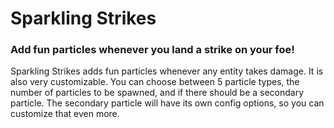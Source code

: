 # Sparkling Strikes
### Add fun particles whenever you land a strike on your foe!

 Sparkling Strikes adds fun particles whenever any entity takes damage. It is also very customizable. You can choose between 5 particle types, the number of particles to be spawned, and if there should be a secondary particle. The secondary particle will have its own config options, so you can customize that even more.
